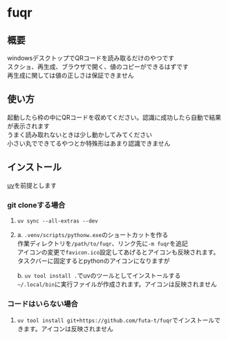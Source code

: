 # fuqr

## 概要
windowsデスクトップでQRコードを読み取るだけのやつです  
スクショ、再生成、ブラウザで開く、値のコピーができるはずです  
再生成に関しては値の正しさは保証できません

## 使い方
起動したら枠の中にQRコードを収めてください。認識に成功したら自動で結果が表示されます  
うまく読み取れないときは少し動かしてみてください    
小さい丸でできてるやつとか特殊形はあまり認識できません  


## インストール
[uv](https://github.com/astral-sh/uv)を前提とします

### git cloneする場合
1. `uv sync --all-extras --dev`

2.  a. `.venv/scripts/pythonw.exe`のショートカットを作る  
    作業ディレクトリを`/path/to/fuqr`、リンク先に`-m fuqr`を追記  
    アイコンの変更で`favicon.ico`設定してあげるとアイコンも反映されます。タスクバーに固定するとpythonのアイコンになりますが

    b. `uv tool install .`でuvのツールとしてインストールする  
    `~/.local/bin`に実行ファイルが作成されます。アイコンは反映されません

### コードはいらない場合
1. `uv tool install git+https://github.com/futa-t/fuqr`でインストールできます。アイコンは反映されません